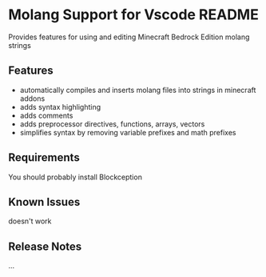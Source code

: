 # Molang Support for Vscode README

Provides features for using and editing Minecraft Bedrock Edition molang strings

## Features
 - automatically compiles and inserts molang files into strings in minecraft addons
 - adds syntax highlighting
 - adds comments
 - adds preprocessor directives, functions, arrays, vectors
 - simplifies syntax by removing variable prefixes and math prefixes

## Requirements

You should probably install Blockception

## Known Issues

doesn't work

## Release Notes

...
